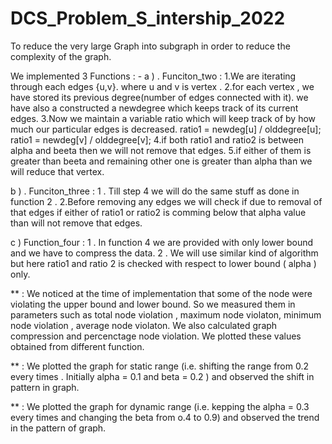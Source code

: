 # DCS_Problem_S_intership_2022
To reduce the very large Graph into subgraph in order to reduce the complexity of the graph.

We implemented 3 Functions : -
a ) . Funciton_two :
1.We are iterating through each edges {u,v}. where u and v is vertex .
2.for each vertex , we have stored its previous degree(number of edges connected with it). we have also a constructed a newdegree which keeps track of its
current edges.
3.Now we maintain a variable ratio which will keep track of by how much our particular edges is decreased.
     ratio1 = newdeg[u] / olddegree[u];
     ratio1 = newdeg[v] / olddegree[v];
4.if both ratio1 and ratio2 is between alpha and beeta then we will not remove that edges.
5.if either of them is greater than beeta and remaining other one is greater than alpha than we will reduce that vertex.

b ) . Funciton_three : 
1 . Till step 4 we will do the same stuff as done in function 2 .
2.Before removing any edges we will check if due to removal of that edges if either of ratio1 or ratio2 is comming below that alpha value than will not 
remove that edges.

c ) Function_four : 
1 . In function 4 we are provided with only lower bound and we have to compress the data.
2 . We will use similar kind of algorithm but here ratio1 and ratio 2 is checked with respect to lower bound ( alpha ) only.

** : We noticed at the time of implementation that some of the node were violating the upper bound and lower bound. So we measured them in parameters such
     as total node violation , maximum node violaton, minimum node violation , average node violaton. We also calculated graph compression and percenctage
     node violation. We plotted these values obtained from different function. 
     
** : We plotted the graph for static range (i.e. shifting the range from 0.2 every times . Initially alpha = 0.1 and beta = 0.2 ) and observed the shift
     in pattern in graph.
     
** : We plotted the graph for dynamic range (i.e. kepping the alpha = 0.3 every times and changing the beta from o.4 to 0.9) and observed the trend in the
     pattern of graph.

